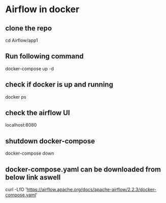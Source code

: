 # Airflow in docker
## clone the repo
cd Airflow/app1
## Run following command
docker-compose up -d
## check if docker is up and running
docker ps

## check the airflow UI
localhost:8080

## shutdown docker-compose
docker-compose down

## docker-compose.yaml can be downloaded from below link aswell
curl -LfO 'https://airflow.apache.org/docs/apache-airflow/2.2.3/docker-compose.yaml'
